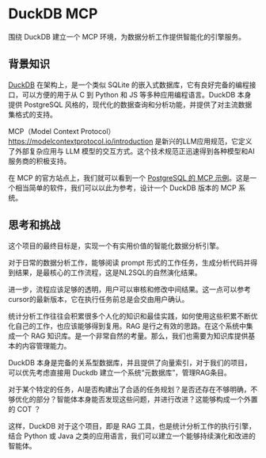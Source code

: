 # DuckDB MCP

围绕 DuckDB 建立一个 MCP 环境，为数据分析工作提供智能化的引擎服务。

## 背景知识

[DuckDB](https://duckdb.org/) 在架构上，是一个类似 SQLite 的嵌入式数据库，它有良好完备的编程接口，可以方便的用于从 C 到 Python 和 JS 等多种应用编程语言。DuckDB 本身提供 PostgreSQL 风格的，现代化的数据查询和分析功能，并提供了对主流数据集格式的支持。

MCP（Model Context Protocol）https://modelcontextprotocol.io/introduction 是新兴的LLM应用规范，它定义了外部复杂应用与 LLM 模型的交互方式。这个技术规范正迅速得到各种模型和AI服务商的积极支持。

在 MCP 的官方站点上，我们就可以看到一个 [PostgreSQL 的 MCP 示例](https://modelcontextprotocol.io/tutorials/building-mcp-with-llms)。这是一个相当简单的软件，我们可以以此为参考，设计一个 DuckDB 版本的 MCP 系统。

## 思考和挑战

这个项目的最终目标是，实现一个有实用价值的智能化数据分析引擎。

对于日常的数据分析工作，能够阅读 prompt 形式的工作任务，生成分析代码并得到结果，是最核心的工作流程，这是NL2SQL的自然演化结果。

进一步，流程应该足够的透明，用户可以审核和修改中间结果。这一点可以参考cursor的最新版本，它在执行任务前总是会交由用户确认。

统计分析工作往往会积累很多个人化的知识和最佳实践，如何使用这些积累不断优化自己的工作，也应该能够得到复用。RAG 是行之有效的思路。在这个系统中集成一个 RAG 知识库。是一个非常自然的考量。那么，我们也需要为知识库提供基本的内容管理能力。

DuckDB 本身是完备的关系型数据库，并且提供了向量索引，对于我们的项目，可以优先考虑直接用 Duckdb 建立一个系统“元数据库”，管理RAG条目。

对于某个特定的任务，AI是否构建出了合适的任务规划？是否还存在不够明确，不够优化的部分？智能体本身能否发现这些问题，并进行改进？这能够构成一个外置的 COT ？

这样，DuckDB 对于这个项目，即是 RAG 工具，也是统计分析工作的执行引擎，结合 Python 或 Java 之类的应用语言，我们可以建立一个能够持续演化和改进的智能体。
